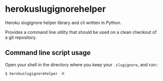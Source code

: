 herokuslugignorehelper
======================

Heroku slugignore helper library and cli written in Python.

Provides a command line utility that should be used on a clean checkout of a git repository.



Command line script usage
-------------------------
Open your shell in the directory where you keep your ``.slugignore``, and run::

	$ herokuslugignorehelper -h